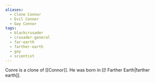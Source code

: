 ```yaml
---
aliases:
  - Clone Connor
  - Evil Connor
  - Gay Connor
tags:
  - blackcrusader
  - crusader-general
  - far-earth
  - farther-earth
  - gay
  - scientist
---
```

Conre is a clone of [[Connor]]. He was born in [[! Farther Earth|farther earth]].
